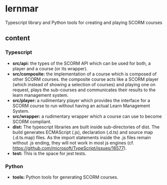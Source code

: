 # lernmar
Typescript library and Python tools for creating and playing SCORM courses

## content

### Typescript

- **src/api:** the types of the SCORM API which can be used for both, a player and a course (or its wrapper).
- **src/composite:** the implementation of a course which is composed of other SCORM courses. the composite course acts like a SCORM player (which instead of showing a selection of courses) and playing one on request, plays the sub-courses and communicates their results to the learn management system.
- **src/player:** a rudimentary player which provides the interface for a SCORM course to run without having an actual Learn Management System.
- **src/wrapper:** a rudimentary wrapper which a course can use to become SCORM compliant.
- **dist:** The typescript libraries are built inside sub-directories of dist. The build generates ECMAScript (.js), declaration (.d.ts) and source map (.d.ts.map) files. As the import statements inside the .js files remain without .js ending, they will not work in most js engines (cf. https://github.com/microsoft/TypeScript/issues/16577).
- **test:** This is the space for jest tests.

### Python

- **tools:** Python tools for generating SCORM courses.
